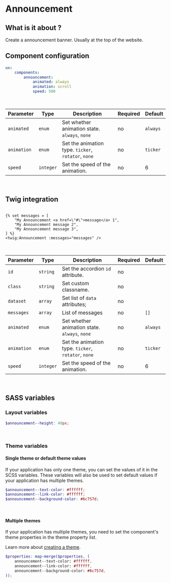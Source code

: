 # Announcement

## What is it about ?

Create a announcement banner. Usually at the top of the website.
<br>

## Component configuration

```yaml
ux:
    components:
        announcement:
            animated: always
            animation: scroll
            speed: 500
```
<br>

| Parameter | Type | Description | Required | Default |
|-|-|-|-|-|
| `animated` | `enum` | Set whether animation state. `always`, `none` | no | `always` |
| `animation` | `enum` | Set the animation type.  `ticker`,  `rotator`, `none` | no | `ticker` |
| `speed` | `integer` | Set the speed of the animation. | no | 6 |
<br>

## Twig integration

```twig

{% set messages = [
    "My Announcement <a href=\"#\">message</a> 1",
    "My Announcement message 2",
    "My Announcement message 3",
] %}
<twig:Announcement :messages="messages" />
``` 
<br>

| Parameter | Type | Description | Required | Default |
|-|-|-|-|-|
| `id` | `string` | Set the accordion `id` attribute. | no |  |
| `class` | `string` | Set custom classname. | no |  |
| `dataset` | `array` | Set list of `data` attributes; | no |  |
| `messages` | `array` | List of messages | no | `[]` |
| `animated` | `enum` | Set whether animation state. `always`, `none` | no | `always` |
| `animation` | `enum` | Set the animation type.  `ticker`,  `rotator`, `none` | no | `ticker` |
| `speed` | `integer` | Set the speed of the animation. | no | 6 |
<br>

## SASS variables

### Layout variables

```scss
$announcement--height: 40px;
```
<br>

### Theme variables

#### Single theme or default theme values

If your application has only one theme, you can set the values ​​of it in the SCSS variables.
These variables will also be used to set default values ​​if your application has multiple themes.

```scss
$announcement--text-color: #ffffff;
$announcement--link-color: #ffffff;
$announcement--background-color: #6c757d;
```
<br>

#### Multiple themes

If your application has multiple themes, you need to set the component's theme properties in the theme property list.

Learn more about [creating a theme](./../layout/themes.md).

```scss
$properties: map-merge($properties, (
    announcement--text-color: #ffffff,
    announcement--link-color: #ffffff,
    announcement--background-color: #6c757d,
));
```